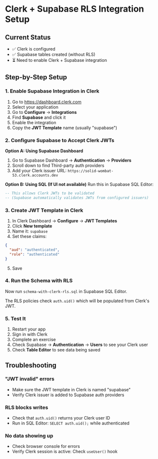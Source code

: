 # Clerk + Supabase RLS Integration Setup

## Current Status

- ✅ Clerk is configured
- ✅ Supabase tables created (without RLS)
- ⏳ Need to enable Clerk + Supabase integration

## Step-by-Step Setup

### 1. Enable Supabase Integration in Clerk

1. Go to https://dashboard.clerk.com
2. Select your application
3. Go to **Configure** → **Integrations**
4. Find **Supabase** and click it
5. Enable the integration
6. Copy the **JWT Template** name (usually "supabase")

### 2. Configure Supabase to Accept Clerk JWTs

**Option A: Using Supabase Dashboard**

1. Go to Supabase Dashboard → **Authentication** → **Providers**
2. Scroll down to find Third-party auth providers
3. Add your Clerk issuer URL: `https://solid-wombat-53.clerk.accounts.dev`

**Option B: Using SQL (If UI not available)**
Run this in Supabase SQL Editor:

```sql
-- This allows Clerk JWTs to be validated
-- (Supabase automatically validates JWTs from configured issuers)
```

### 3. Create JWT Template in Clerk

1. In Clerk Dashboard → **Configure** → **JWT Templates**
2. Click **New template**
3. Name it: `supabase`
4. Set these claims:

```json
{
  "aud": "authenticated",
  "role": "authenticated"
}
```

5. Save

### 4. Run the Schema with RLS

Now run `schema-with-clerk-rls.sql` in Supabase SQL Editor.

The RLS policies check `auth.uid()` which will be populated from Clerk's JWT.

### 5. Test It

1. Restart your app
2. Sign in with Clerk
3. Complete an exercise
4. Check Supabase → **Authentication** → **Users** to see your Clerk user
5. Check **Table Editor** to see data being saved

## Troubleshooting

### "JWT invalid" errors

- Make sure the JWT template in Clerk is named "supabase"
- Verify Clerk issuer is added to Supabase auth providers

### RLS blocks writes

- Check that `auth.uid()` returns your Clerk user ID
- Run in SQL Editor: `SELECT auth.uid();` while authenticated

### No data showing up

- Check browser console for errors
- Verify Clerk session is active: Check `useUser()` hook
